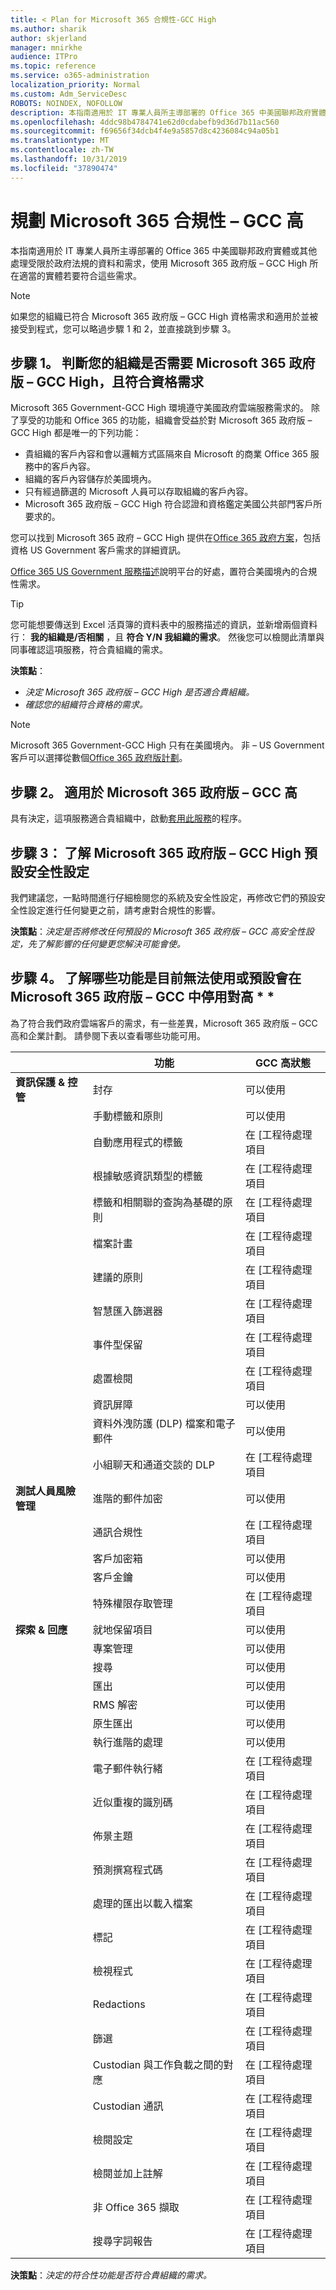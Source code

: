 ```yaml
---
title: < Plan for Microsoft 365 合規性-GCC High
ms.author: sharik
author: skjerland
manager: mnirkhe
audience: ITPro
ms.topic: reference
ms.service: o365-administration
localization_priority: Normal
ms.custom: Adm_ServiceDesc
ROBOTS: NOINDEX, NOFOLLOW
description: 本指南適用於 IT 專業人員所主導部署的 Office 365 中美國聯邦政府實體或其他處理受限於政府法規的資料和需求，使用 Microsoft 365 政府版 – GCC High 所在適當的實體若要符合這些需求。
ms.openlocfilehash: 4ddc98b4784741e62d0cdabefb9d36d7b11ac560
ms.sourcegitcommit: f69656f34dcb4f4e9a5857d8c4236084c94a05b1
ms.translationtype: MT
ms.contentlocale: zh-TW
ms.lasthandoff: 10/31/2019
ms.locfileid: "37890474"
---
```

# <a name="plan-for-microsoft-365-compliance--gcc-high"></a>規劃 Microsoft 365 合規性 – GCC 高

本指南適用於 IT 專業人員所主導部署的 Office 365 中美國聯邦政府實體或其他處理受限於政府法規的資料和需求，使用 Microsoft 365 政府版 – GCC High 所在適當的實體若要符合這些需求。

> [!NOTE]
>如果您的組織已符合 Microsoft 365 政府版 – GCC High 資格需求和適用於並被接受到程式，您可以略過步驟 1 和 2，並直接跳到步驟 3。
 
## <a name="step-1-determine-whether-your-organization-needs-microsoft-365-government--gcc-high-and-meets-eligibility-requirements"></a>步驟 1。 判斷您的組織是否需要 Microsoft 365 政府版 – GCC High，且符合資格需求

Microsoft 365 Government-GCC High 環境遵守美國政府雲端服務需求的。 除了享受的功能和 Office 365 的功能，組織會受益於對 Microsoft 365 政府版 – GCC High 都是唯一的下列功能：

- 貴組織的客戶內容和會以邏輯方式區隔來自 Microsoft 的商業 Office 365 服務中的客戶內容。
- 組織的客戶內容儲存於美國境內。
- 只有經過篩選的 Microsoft 人員可以存取組織的客戶內容。
- Microsoft 365 政府版 – GCC High 符合認證和資格鑑定美國公共部門客戶所要求的。

您可以找到 Microsoft 365 政府 – GCC High 提供在[Office 365 政府方案](https://products.office.com/government/compare-office-365-government-plans)，包括資格 US Government 客戶需求的詳細資訊。

[Office 365 US Government 服務描述](https://docs.microsoft.com/office365/servicedescriptions/office-365-platform-service-description/office-365-us-government/office-365-us-government)說明平台的好處，置符合美國境內的合規性需求。

> [!TIP]
> 您可能想要傳送到 Excel 活頁簿的資料表中的服務描述的資訊，並新增兩個資料行： **我的組織是/否相關** ，且 **符合 Y/N 我組織的需求**。 然後您可以檢閱此清單與同事確認這項服務，符合貴組織的需求。

**決策點**：<br/>
- *決定 Microsoft 365 政府版 – GCC High 是否適合貴組織。*
- *確認您的組織符合資格的需求。*

> [!NOTE]
> Microsoft 365 Government-GCC High 只有在美國境內。 非 – US Government 客戶可以選擇從數個[Office 365 政府版計劃](https://products.office.com/government/compare-office-365-government-plans)。

## <a name="step-2-apply-for-microsoft-365-government--gcc-high"></a>步驟 2。 適用於 Microsoft 365 政府版 – GCC 高

具有決定，這項服務適合貴組織中，啟動[套用此服務](https://products.office.com/government/eligibility-validation)的程序。
 
## <a name="step-3-understand-microsoft-365-government--gcc-high-default-security-settings"></a>步驟 3： 了解 Microsoft 365 政府版 – GCC High 預設安全性設定

我們建議您，一點時間進行仔細檢閱您的系統及安全性設定，再修改它們的預設安全性設定進行任何變更之前，請考慮對合規性的影響。

**決策點**：*決定是否將修改任何預設的 Microsoft 365 政府版 – GCC 高安全性設定，先了解影響的任何變更您解決可能會使。*

## <a name="step-4-understand-which-capabilities-are-currently-unavailable-or-disabled-by-default-in-microsoft-365-government--gcc-high"></a>步驟 4。 了解哪些功能是目前無法使用或預設會在 Microsoft 365 政府版 – GCC 中停用對高 * *

為了符合我們政府雲端客戶的需求，有一些差異，Microsoft 365 政府版 – GCC 高和企業計劃。 請參閱下表以查看哪些功能可用。

|                                         | 功能                                         | GCC 高狀態        |
| --------------------------------------- | ----------------------------------------------- | ---------------------- |
| **資訊保護 & 控管** | 封存                                       | 可以使用              |
|                                         | 手動標籤和原則                      | 可以使用              |
|                                         | 自動應用程式的標籤                      | 在 [工程待處理項目 |
|                                         | 根據敏感資訊類型的標籤            | 在 [工程待處理項目 |
|                                         | 標籤和相關聯的查詢為基礎的原則 | 在 [工程待處理項目 |
|                                         | 檔案計畫                                       | 在 [工程待處理項目 |
|                                         | 建議的原則                            | 在 [工程待處理項目 |
|                                         | 智慧匯入篩選器                            | 在 [工程待處理項目 |
|                                         | 事件型保留                           | 在 [工程待處理項目 |
|                                         | 處置檢閱                              | 在 [工程待處理項目 |
|                                         | 資訊屏障                            | 可以使用              |
|                                         | 資料外洩防護 (DLP) 檔案和電子郵件  | 可以使用              |
|                                         | 小組聊天和通道交談的 DLP    | 在 [工程待處理項目 |
| **測試人員風險管理**             | 進階的郵件加密                     | 可以使用              |
|                                         | 通訊合規性                        | 在 [工程待處理項目 |
|                                         | 客戶加密箱                                | 可以使用              |
|                                         | 客戶金鑰                                    | 可以使用              |
|                                         | 特殊權限存取管理                    | 在 [工程待處理項目 |
| **探索 & 回應**                  | 就地保留項目                            | 可以使用              |
|                                         | 專案管理                                 | 可以使用              |
|                                         | 搜尋                                          | 可以使用              |
|                                         | 匯出                                          | 可以使用              |
|                                         | RMS 解密                                  | 可以使用              |
|                                         | 原生匯出                                   | 可以使用              |
|                                         | 執行進階的處理                             | 可以使用              |
|                                         | 電子郵件執行緒                                 | 在 [工程待處理項目 |
|                                         | 近似重複的識別碼                   | 在 [工程待處理項目 |
|                                         | 佈景主題                                          | 在 [工程待處理項目 |
|                                         | 預測撰寫程式碼                               | 在 [工程待處理項目 |
|                                         | 處理的匯出以載入檔案                 | 在 [工程待處理項目 |
|                                         | 標記                                         | 在 [工程待處理項目 |
|                                         | 檢視程式                                         | 在 [工程待處理項目 |
|                                         | Redactions                                      | 在 [工程待處理項目 |
|                                         | 篩選                                       | 在 [工程待處理項目 |
|                                         | Custodian 與工作負載之間的對應                   | 在 [工程待處理項目 |
|                                         | Custodian 通訊                        | 在 [工程待處理項目 |
|                                         | 檢閱設定                                     | 在 [工程待處理項目 |
|                                         | 檢閱並加上註解                             | 在 [工程待處理項目 |
|                                         | 非 Office 365 擷取                        | 在 [工程待處理項目 |
|                                         | 搜尋字詞報告                              | 在 [工程待處理項目 |

**決策點**：*決定的符合性功能是否符合貴組織的需求。*
